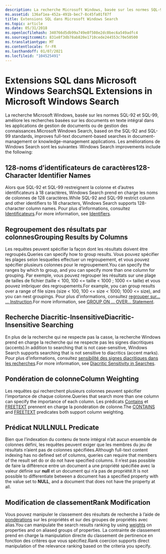 ```yaml
---
description: La recherche Microsoft Windows, basée sur les normes SQL-92 et SQL-99, améliore les recherches basées sur les documents en texte intégral dans les applications de gestion de documents ou de gestion des connaissances.
ms.assetid: 136af1ea-452a-491b-bec7-8c45fa01f87f
title: Extensions SQL dans Microsoft Windows Search
ms.topic: article
ms.date: 05/31/2018
ms.openlocfilehash: 340766d5db99a749e8f508e2dc0bec6a549adfc4
ms.sourcegitcommit: 831e8f3db78ab820e1710cede244553c70e50500
ms.translationtype: MT
ms.contentlocale: fr-FR
ms.lasthandoff: 01/07/2021
ms.locfileid: "104525491"
---
```

# <a name="sql-extensions-in-microsoft-windows-search"></a><span data-ttu-id="a19fe-103">Extensions SQL dans Microsoft Windows Search</span><span class="sxs-lookup"><span data-stu-id="a19fe-103">SQL Extensions in Microsoft Windows Search</span></span>

<span data-ttu-id="a19fe-104">La recherche Microsoft Windows, basée sur les normes SQL-92 et SQL-99, améliore les recherches basées sur les documents en texte intégral dans les applications de gestion de documents ou de gestion des connaissances.</span><span class="sxs-lookup"><span data-stu-id="a19fe-104">Microsoft Windows Search, based on the SQL-92 and SQL-99 standards, improves full-text document-based searches in document-management or knowledge-management applications.</span></span> <span data-ttu-id="a19fe-105">Les améliorations de Windows Search sont les suivantes :</span><span class="sxs-lookup"><span data-stu-id="a19fe-105">Windows Search improvements include the following:</span></span>

## <a name="128-character-identifier-names"></a><span data-ttu-id="a19fe-106">128-noms d’identificateurs de caractères</span><span class="sxs-lookup"><span data-stu-id="a19fe-106">128-Character Identifier Names</span></span>

<span data-ttu-id="a19fe-107">Alors que SQL-92 et SQL-99 restreignent la colonne et d’autres identificateurs à 18 caractères, Windows Search prend en charge les noms de colonnes de 128 caractères.</span><span class="sxs-lookup"><span data-stu-id="a19fe-107">While SQL-92 and SQL-99 restrict column and other identifiers to 18 characters, Windows Search supports 128-character column names.</span></span> <span data-ttu-id="a19fe-108">Pour plus d’informations, consultez [Identificateurs](-search-sql-identifiers.md).</span><span class="sxs-lookup"><span data-stu-id="a19fe-108">For more information, see [Identifiers](-search-sql-identifiers.md).</span></span>

## <a name="grouping-results-by-columns"></a><span data-ttu-id="a19fe-109">Regroupement des résultats par colonnes</span><span class="sxs-lookup"><span data-stu-id="a19fe-109">Grouping Results by Columns</span></span>

<span data-ttu-id="a19fe-110">Les requêtes peuvent spécifier la façon dont les résultats doivent être regroupés.</span><span class="sxs-lookup"><span data-stu-id="a19fe-110">Queries can specify how to group results.</span></span> <span data-ttu-id="a19fe-111">Vous pouvez spécifier les plages selon lesquelles effectuer un regroupement, et vous pouvez spécifier plusieurs colonnes pour le regroupement.</span><span class="sxs-lookup"><span data-stu-id="a19fe-111">You can specify the ranges by which to group, and you can specify more than one column for grouping.</span></span> <span data-ttu-id="a19fe-112">Par exemple, vous pouvez regrouper les résultats sur une plage de tailles de fichier (taille < 100, 100 <= taille < 1000 ; 1000 <= taille) et vous pouvez imbriquer des regroupements.</span><span class="sxs-lookup"><span data-stu-id="a19fe-112">For example, you can group results over a range of file sizes (size < 100, 100 <= size < 1000; 1000 <= size), and you can nest groupings.</span></span> <span data-ttu-id="a19fe-113">Pour plus d’informations, consultez [regrouper sur... ... Instruction](-search-sql-group-on-over.md).</span><span class="sxs-lookup"><span data-stu-id="a19fe-113">For more information, see [GROUP ON ... OVER... Statement](-search-sql-group-on-over.md).</span></span>

## <a name="diacritic-insensitive-searching"></a><span data-ttu-id="a19fe-114">Recherche Diacritic-Insensitive</span><span class="sxs-lookup"><span data-stu-id="a19fe-114">Diacritic-Insensitive Searching</span></span>

<span data-ttu-id="a19fe-115">En plus de la recherche qui ne respecte pas la casse, la recherche Windows prend en charge la recherche qui ne respecte pas les signes diacritiques (accents).</span><span class="sxs-lookup"><span data-stu-id="a19fe-115">In addition to searching that is not case-sensitive, Windows Search supports searching that is not sensitive to diacritics (accent marks).</span></span> <span data-ttu-id="a19fe-116">Pour plus d’informations, consultez [sensibilité des signes diacritiques dans les recherches](-search-sql-accentinsensitivitysearches.md).</span><span class="sxs-lookup"><span data-stu-id="a19fe-116">For more information, see [Diacritic Sensitivity in Searches](-search-sql-accentinsensitivitysearches.md).</span></span>

## <a name="column-weighting"></a><span data-ttu-id="a19fe-117">Pondération de colonne</span><span class="sxs-lookup"><span data-stu-id="a19fe-117">Column Weighting</span></span>

<span data-ttu-id="a19fe-118">Les requêtes qui recherchent plusieurs colonnes peuvent spécifier l’importance de chaque colonne.</span><span class="sxs-lookup"><span data-stu-id="a19fe-118">Queries that search more than one column can specify the importance of each column.</span></span> <span data-ttu-id="a19fe-119">Les prédicats [Contains](-search-sql-contains.md) et [FREETEXT](-search-sql-freetext.md) prennent en charge la pondération de colonne.</span><span class="sxs-lookup"><span data-stu-id="a19fe-119">The [CONTAINS](-search-sql-contains.md) and [FREETEXT](-search-sql-freetext.md) predicates both support column weighting.</span></span>

## <a name="null-predicate"></a><span data-ttu-id="a19fe-120">Prédicat NULL</span><span class="sxs-lookup"><span data-stu-id="a19fe-120">NULL Predicate</span></span>

<span data-ttu-id="a19fe-121">Bien que l’indexation du contenu de texte intégral n’ait aucun ensemble de colonnes défini, les requêtes peuvent exiger que les membres du jeu de résultats n’aient pas de colonnes spécifiées.</span><span class="sxs-lookup"><span data-stu-id="a19fe-121">Although full-text content indexing has no defined set of columns, queries can require that members of the result set do or do not have specified columns.</span></span> <span data-ttu-id="a19fe-122">Il n’est pas possible de faire la différence entre un document a une propriété spécifiée avec la valeur définie sur **null** et un document qui n’a pas de propriété.</span><span class="sxs-lookup"><span data-stu-id="a19fe-122">It is not possible to differentiate between a document has a specified property with the value set to **NULL**, and a document that does not have the property at all.</span></span>

## <a name="rank-modification"></a><span data-ttu-id="a19fe-123">Modification de classement</span><span class="sxs-lookup"><span data-stu-id="a19fe-123">Rank Modification</span></span>

<span data-ttu-id="a19fe-124">Vous pouvez manipuler le classement des résultats de recherche à l’aide de [pondérations](-search-sql-understandingrelevancevalues.md) sur les propriétés et sur des groupes de propriétés avec alias.</span><span class="sxs-lookup"><span data-stu-id="a19fe-124">You can manipulate the search results ranking by using [weights](-search-sql-understandingrelevancevalues.md) on properties and on aliased groups of properties.</span></span> <span data-ttu-id="a19fe-125">La contrainte de classement prend en charge la manipulation directe du classement de pertinence en fonction des critères que vous spécifiez.</span><span class="sxs-lookup"><span data-stu-id="a19fe-125">Rank coercion supports direct manipulation of the relevance ranking based on the criteria you specify.</span></span>

 

 



